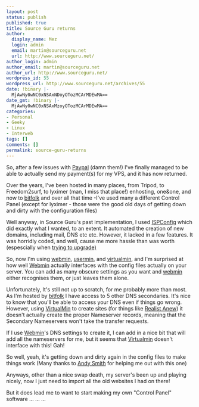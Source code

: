 ```yaml
---
layout: post
status: publish
published: true
title: Source Guru returns
author:
  display_name: Mez
  login: admin
  email: martin@sourceguru.net
  url: http://www.sourceguru.net/
author_login: admin
author_email: martin@sourceguru.net
author_url: http://www.sourceguru.net/
wordpress_id: 55
wordpress_url: http://www.sourceguru.net/archives/55
date: !binary |-
  MjAwNy0wNC0xNSAxNDoyOTozMCArMDEwMA==
date_gmt: !binary |-
  MjAwNy0wNC0xNSAxMzoyOTozMCArMDEwMA==
categories:
- Personal
- Geeky
- Linux
- Interweb
tags: []
comments: []
permalink: source-guru-returns
---
```

<p>So, after a few issues with <a href="http://www.paypal.com/">Paypal</a> (damn them!) I've finally managed to be able to actually send my payment(s) for my VPS, and it has now returned.</p>
<p>Over the years, I've been hosted in many places, from Tripod, to Freedom2surf, to lyximer (man, I miss that place!) enhosting, one&amp;one, and now to <a href="http://www.bitfolk.com/">bitfolk</a> and over all that time -I've used many a different Control Panel (except for lyximer - those were the good old days of getting down and dirty with the configuration files)</p>
<p>Well anyway, in Source Guru's past implementation, I used <a href="http://www.ispconfig.org/">ISPConfig</a> which did exactly what I wanted, to an extent. It automated the creation of new domains, including mail, DNS etc etc. However, it lacked in a few features. It was horridly coded, and well, cause me more hassle than was worth (espescially when <a href="http://www.sourceguru.net/archives/52">trying to upgrade)</a></p>
<p>So, now I'm using <a href="http://www.webmin.com/">webmin</a>, <a href="http://www.webmin.com/usermin.html">usermin</a>, and <a href="http://www.webmin.com/virtualmin.html">virtualmin</a>, and I'm surprised at how well <a href="http://www.webmin.com/">Webmin</a> actually interfaces with the config files actually on your server. You can add as many obscure settings as you want and <a href="http://www.webmin.com/">webmin</a> either recognises them, or just leaves them alone.</p>
<p>Unfortunately, It's still not up to scratch, for me probably more than most. As I'm hosted by <a href="http://www.bitfolk.com/">bitfolk</a> I have access to 5 other DNS secondaries. It's nice to know that you'll be able to access your DNS even if things go wrong. However, using <a href="http://www.webmin.com/virtualmin.html">VirtualMin</a> to create sites (for things like <a href="http://www.realistanew.com/">Realist Anew</a>) it doesn't actually create the proper Nameserver records, meaning that the Secondary Nameservers won't take the transfer requests.</p>
<p>If I use <a href="http://www.webmin.com/">Webmin</a>'s DNS settings to create it, I can add in a nice bit that will add all the nameservers for me, but it seems that <a href="http://www.webmin.com/virtualmin.html">Virtualmin</a> doesn't interface with this! Gah!</p>
<p>So well, yeah, it's getting down and dirty again in the config files to make things work (Many thanks to <a href="http://strugglers.net/~andy/blog/">Andy Smith</a> for helping me out with this one)</p>
<p>Anyways, other than a nice swap death, my server's been up and playing nicely, now I just need to import all the old websites I had on there!</p>
<p>But it does lead me to want to start making my own "Control Panel" software ... ... ...</p>
